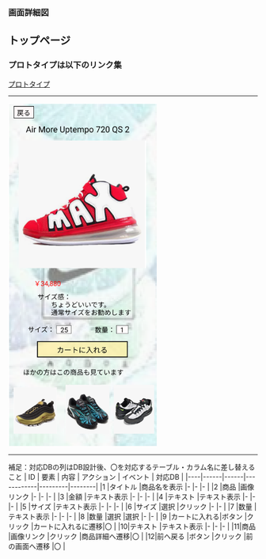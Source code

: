 ### 画面詳細図
## トップページ
### プロトタイプは以下のリンク集
[プロトタイプ](https://www.figma.com/file/5TNn5hMKarPFLmWIexSNYm/Untitled?node-id=23%3A0)
*****
<img src="../img/Air More Uptempo 720 QS 2.png" width="300px">

*****
補足：対応DBの列はDB設計後、〇を対応するテーブル・カラム名に差し替えること
| ID | 要素 | 内容 | アクション | イベント | 対応DB |
|----|------|------|------------|---------|--------|
|1 |タイトル  |商品名を表示   |-        |-   |-  |
|2 |商品      |画像リンク     |-        |-   |-  |
|3 |金額      |テキスト表示   |-        |-   |-  |
|4 |テキスト  |テキスト表示   |-        |-   |-  |
|5 |サイズ    |テキスト表示   |-        |-   |-  |
|6 |サイズ    |選択           |クリック      |-  |- |
|7 |数量      |テキスト表示   |-        |-   |-  |
|8 |数量      |選択           |選択     |-   |- |
|9 |カートに入れる|ボタン     |クリック |カートに入れるに遷移|〇 |
|10|テキスト  |テキスト表示   |-         |-   |-  |
|11|商品     |画像リンク       |クリック  |商品詳細へ遷移|〇 |
|12|前へ戻る  |ボタン        |クリック   |前の画面へ遷移 |〇 |

